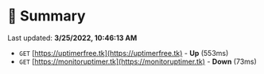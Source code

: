 # 📖 Summary
Last updated: **3/25/2022, 10:46:13 AM**

- `GET` [https://uptimerfree.tk](https://uptimerfree.tk) - **Up** (553ms)
- `GET` [https://monitoruptimer.tk](https://monitoruptimer.tk) - **Down** (73ms)
